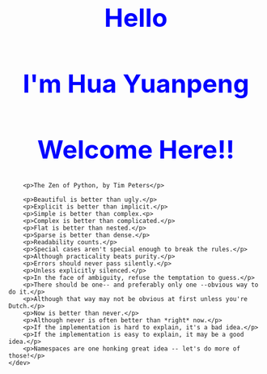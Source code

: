 <html lang="en">
<head>
    <meta charset="UTF-8">
    <title>Document</title>
    <style type="text/css">
        h1{
            text-align: center;
            font-size: 50px;
            color:blue;
        }
    </style>
</head>
<body>
    <h1>Hello</h1>
    <h1>I'm Hua Yuanpeng</h1>
    <h1>Welcome Here!!</h1>
    <dev>
        
        <p>The Zen of Python, by Tim Peters</p>

        <p>Beautiful is better than ugly.</p>
        <p>Explicit is better than implicit.</p>
        <p>Simple is better than complex.<p>
        <p>Complex is better than complicated.</p>
        <p>Flat is better than nested.</p>
        <p>Sparse is better than dense.</p>
        <p>Readability counts.</p>
        <p>Special cases aren't special enough to break the rules.</p>
        <p>Although practicality beats purity.</p>
        <p>Errors should never pass silently.</p>
        <p>Unless explicitly silenced.</p>
        <p>In the face of ambiguity, refuse the temptation to guess.</p>
        <p>There should be one-- and preferably only one --obvious way to do it.</p>
        <p>Although that way may not be obvious at first unless you're Dutch.</p>
        <p>Now is better than never.</p>
        <p>Although never is often better than *right* now.</p>
        <p>If the implementation is hard to explain, it's a bad idea.</p>
        <p>If the implementation is easy to explain, it may be a good idea.</p>
        <p>Namespaces are one honking great idea -- let's do more of those!</p>
    </dev>
</body>
</html>
